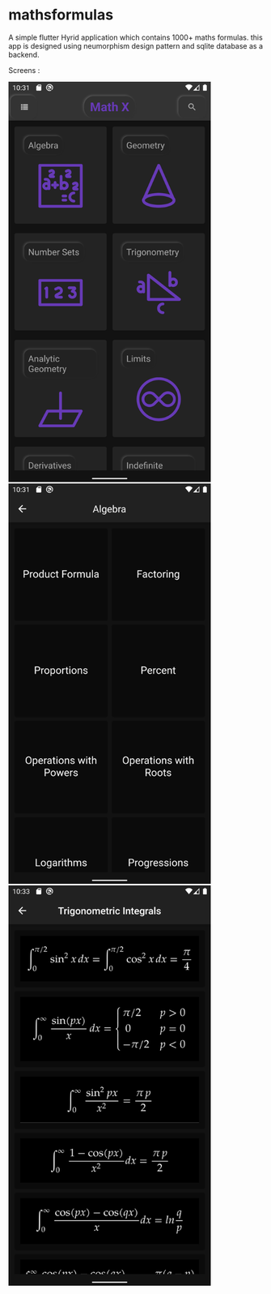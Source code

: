# mathsformulas

A simple flutter Hyrid application which contains 1000+ maths formulas. this app is designed using neumorphism design pattern and 
sqlite database as a backend.

Screens : 

<img src="1.png" width="400" height="790">
<img src="2.png" width="400" height="790">
<img src="3.png" width="400" height="790">
